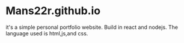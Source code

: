 # Mans22r.github.io
it's a simple personal portfolio website. Build in react
and nodejs. The language used is html,js,and css.
